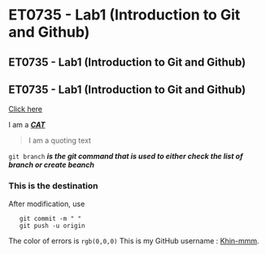 # ET0735 - Lab1 (Introduction to Git and Github)
## ET0735 - Lab1 (Introduction to Git and Github)
## ET0735 - Lab1 (Introduction to Git and Github)
[Click here](#this-is-the-destination)

I am a <ins> ***CAT***</ins>
> I am a quoting text

`git branch` ***is the git command that is used to either check the list of branch or create beanch***
### This is the destination
After modification, use
```git add 
   git commit -m " "
   git push -u origin
```
The color of errors is `rgb(0,0,0)`
This is my GitHub username : [Khin-mmm](https://github.com/Khin-mmm).

